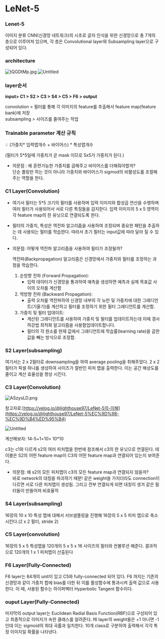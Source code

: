 
# LeNet-5

### Lenet-5
이미지 분류 CNN(신경망 네트워크)의 시초로 글자 인식을 위한 신경망으로 총 7개의 층으로 이루어져 있으며, 각 층은 Convolutional layer와 Subsampling layer으로 구성되어 있다.

### architecture
![tQGDtMp.jpg](https://prod-files-secure.s3.us-west-2.amazonaws.com/6c91ff93-899d-488e-9d3c-0fae0ceb24c4/0af828b3-5b86-4fbd-b098-e85d79cb8068/tQGDtMp.jpg)
![Untitled](https://prod-files-secure.s3.us-west-2.amazonaws.com/6c91ff93-899d-488e-9d3c-0fae0ceb24c4/3e1282c9-321a-451c-abb7-e86c5b079f3d/Untitled.png)

### layer순서
**input> C1 > S2 > C3 > S4 > C5 > F6 > output**

convolution > 필터를 통해 각 이미지의 feature를 추출해서 feature map(feature bank)에 저장  
subsampling > 사이즈를 줄여주는 작업 

### Trainable parameter 계산 규칙
<aside>
💡 (가중치* 입력맵개수 + 바이어스) * 특성맵개수
</aside>

(필터가 5*5일때 가중치가 곧 mask 이므로 5x5가 가중치가 된다.)  

- 의문점 : 왜 훈련가능한 가중치를 곱해주고 바이어스를 더해줘야할까?  
    단순 풀링만 하는 것이 아니라 가중치와 바이어스가 sigmod의 비활성도를 조절해주는 역할을 한다.
  
### **C1 Layer(Convolution)**

- 여기서 필터는 5*5 크기의 필터를 사용하며 입력 이미지와 합성곱 연산을 수행하며 여러 필터가 사용되어서 서로 다른 특징들을 감지한다. 입력 이미지의 5 x 5 영역이 각 feature map의 한 유닛으로 연결되도록 한다.  
- 필터의 가중치, 특성은 역전파 알고리즘을 사용하여 조정되며 중요한 패턴을 추출하는 데 사용되는 필터를 학습한다. 따라서 초기 필터는 input값에 따라 달라 질 수 있다.  

- 의문점:  어떻게 역전파 알고리즘을 사용하여 필터가 조정될까?    
    
    역전파(Backpropagation) 알고리즘은 신경망에서 가중치와 필터를 조정하는 과정을 학습한다.     
    1. 순방향 전파 (Forward Propagation):
        - 입력 데이터가 신경망을 통과하여 예측을 생성하면 예측과 실제 목표값 사이의 오차를 계산함
    2. 역방향 전파 (Backward Propagation):
        - 출력 오차를 역전파하여 신경망 내부의 각 뉴런 및 가중치에 대한 그래디언트(기울기)를 계산하고 필터를 조정하기 위한 필터 그래디언트를 계산함.
    3. 가중치 및 필터 업데이트:
        - 계산된 그래디언트를 사용하여 가중치 및 필터를 업데이트하는데 이때 경사하강법 최적화 알고리즘을 사용함업데이트합니다.
        - 필터의 각 원소를 현재 값에서 그래디언트에 학습률(learning rate)을 곱한 값을 빼는 방식으로 조정함.
  

### **S2 Layer(subsampling)**

여기서는 2 x 2필터로 downsampling을 하여  average pooling을 취해주었다. 2 x 2필터가 픽셀 하나를 생성하여 사이즈가 절반인 피처 맵을 출력한다.
이는 공간 해상도를 줄이고 계산 효율성을 향상 시킨다.

    

### **C3 Layer(Convolution)**

![ASzysLD.png](https://prod-files-secure.s3.us-west-2.amazonaws.com/6c91ff93-899d-488e-9d3c-0fae0ceb24c4/56b61989-e21a-4829-80cb-db4a5997077c/ASzysLD.png)

참고자료:[https://velog.io/@lighthouse97/LeNet-5의-이해](https://velog.io/@lighthouse97/LeNet-5%EC%9D%98-%EC%9D%B4%ED%95%B4)

![Untitled](https://prod-files-secure.s3.us-west-2.amazonaws.com/6c91ff93-899d-488e-9d3c-0fae0ceb24c4/a8466c26-1e3b-4864-9e55-08a6c8d62565/Untitled.png)

계산해보자: 14-5+1=10> 10*10

c3는 c1와 다르게 s2의 여러 피처맵을 한번에 참조해서 c3의 한 유닛으로 연결된다.
테이블은 S2의 어떤 feature map이 C3의 어떤 feature map과 연결되어 있는지 보여준다.

- 의문점: 왜 s2의 모든 피처맵이 c3의 모든 feature map과 연결되지 않을까?  
    바로 network의 대칭을 파괴하기 때문! 같은 weight을 가지더라도 connection이 다르면 서로 다른 피처맵이 생성됨.
    그리고 전부 연결되게 되면 대칭이 생겨 같은 필터들이 만들어져 비효율적

### **S4 Layer(subsampling)**

16장의 10 x 10 특성 맵에 대해서 서브샘플링을 진행해 16장의 5 x 5 피처 맵으로 축소시킨다.(2 x 2 필터, stride 2)

### **C5 Layer(convolution)**

16장의 5 x 5 특성맵을 120개의 5 x 5 x 16 사이즈의 필터와 컨볼루션 해준다. 결과적으로 120개의 1 x 1 피처맵이 산출된다


### **F6 Layer(Fully-Connected)**
 F6 layer는 84개의 unit이 있고 C5와 fully-connected 되어 있다.
 F6 까지는 기존의 신경망과 같이 가중치 합에 bias를 더한 뒤 이를 활성함수에 통과시켜 출력 값으로 사용한다. 
 이 때, 사용된 함수는 하이퍼벡터 Hyperbolic Tangent 함수이다.

### **ouput Layer(Fully-Connected)**
 마지막의 output layer는 Euclidean Radial Basis Function(RBF)으로 구성되어 있고 최종적으로 이미지가 속한 클래스를 알려준다. 
 f6 layer의 weight들은 +1 아니면 -1인데 이는 sigmoid의 최대 곡률과 일치한다.
 10개 class로 구분하여 출력해서 각각 특정 이미지일 확률을 나타낸다.



